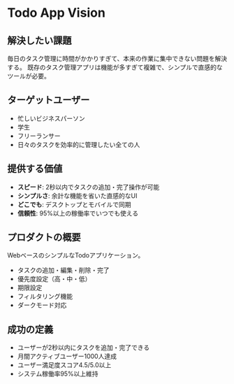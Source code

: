 # Todo App Vision

## 解決したい課題
毎日のタスク管理に時間がかかりすぎて、本来の作業に集中できない問題を解決する。
既存のタスク管理アプリは機能が多すぎて複雑で、シンプルで直感的なツールが必要。

## ターゲットユーザー
- 忙しいビジネスパーソン
- 学生
- フリーランサー
- 日々のタスクを効率的に管理したい全ての人

## 提供する価値
- **スピード**: 2秒以内でタスクの追加・完了操作が可能
- **シンプルさ**: 余計な機能を省いた直感的なUI
- **どこでも**: デスクトップとモバイルで同期
- **信頼性**: 95%以上の稼働率でいつでも使える

## プロダクトの概要
WebベースのシンプルなTodoアプリケーション。
- タスクの追加・編集・削除・完了
- 優先度設定（高・中・低）
- 期限設定
- フィルタリング機能
- ダークモード対応

## 成功の定義
- ユーザーが2秒以内にタスクを追加・完了できる
- 月間アクティブユーザー1000人達成
- ユーザー満足度スコア4.5/5.0以上
- システム稼働率95%以上維持